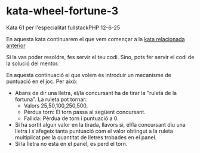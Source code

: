 # kata-wheel-fortune-3

Kata 61 per l'especialitat fullstackPHP 12-6-25

En aquesta kata continuarem el que vem començar a la [kata relacionada anterior](https://github.com/CloudSalander/kata-wheel-fortune-2)

Si la vas poder resoldre, fes servir el teu codi. Sino, pots fer servir el codi de la solució del mentor.

En aquesta continuació el que volem és introduir un mecanisme de puntuació en el joc. Per això:

- Abans de dir una lletra, el/la concursant ha de tirar la "ruleta de la fortuna". La ruleta pot tornar:
  - Valors 25,50,100,250,500.
  - Pèrdua torn: El torn passa al següent concursant.
  - Fallida: Pèrdua de torn i puntuació a 0.
- Si ha sortit algun valor en la tirada, llavors si, el/la concursant diu una lletra i s'afegeix tanta puntuació com el valor obtingut a la ruleta multiplicat per la quantitat de lletres trobades en el panel.
- Si la lletra no està en el panel, es perd el torn.

